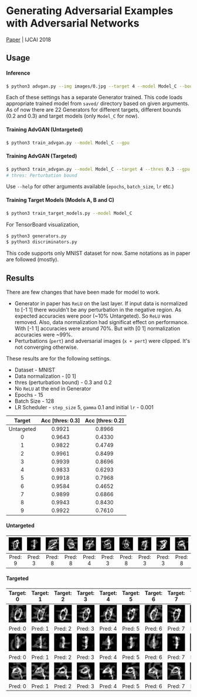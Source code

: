 # Generating Adversarial Examples with Adversarial Networks

[Paper](https://arxiv.org/pdf/1801.02610.pdf) | IJCAI 2018




## Usage

#### Inference
```bash
$ python3 advgan.py --img images/0.jpg --target 4 --model Model_C --bound 0.3
```  
Each of these settings has a separate Generator trained. This code loads appropriate trained model from ```saved/``` directory based on given arguments. As of now there are 22 Generators for different targets, different bounds (0.2 and 0.3) and target models (only ```Model_C``` for now).


#### Training AdvGAN (Untargeted)
```bash
$ python3 train_advgan.py --model Model_C --gpu
```  
#### Training AdvGAN (Targeted)
```bash
$ python3 train_advgan.py --model Model_C --target 4 --thres 0.3 --gpu
# thres: Perturbation bound 
```  
Use ```--help``` for other arguments available (```epochs```, ```batch_size```, ```lr``` etc.)


#### Training Target Models (Models A, B and C)
```bash
$ python3 train_target_models.py --model Model_C
```  

For TensorBoard visualization,
```bash
$ python3 generators.py
$ python3 discriminators.py
```  

This code supports only MNIST dataset for now. Same notations as in paper are followed (mostly).



## Results 
There are few changes that have been made for model to work.
* Generator in paper has ```ReLU``` on the last layer. If input data is normalized to [-1 1] there wouldn't be any perturbation in the negative region. As expected accuracies were poor (~10% Untargeted). So ```ReLU``` was removed. Also, data normalization had significat effect on performance. With [-1 1] accuracies were around 70%. But with [0 1] normalization accuracies were ~99%.
* Perturbations (```pert```) and adversarial images (```x + pert```) were clipped. It's not converging otherwise.

These results are for the following settings.
* Dataset - MNIST
* Data normalization - [0 1]
* thres (perturbation bound) - 0.3 and 0.2
* No ```ReLU``` at the end in Generator
* Epochs - 15
* Batch Size - 128
* LR Scheduler - ```step_size``` 5, ```gamma``` 0.1 and initial ```lr``` - 0.001


| Target     |Acc [thres: 0.3]  | Acc [thres: 0.2] |
|:----------:|:---------:|:---------:|
| Untargeted | 0.9921    | 0.8966    |    
| 0          | 0.9643    | 0.4330    |
| 1          | 0.9822    | 0.4749    |  
| 2          | 0.9961    | 0.8499    |
| 3          | 0.9939    | 0.8696    |  
| 4          | 0.9833    | 0.6293    |
| 5          | 0.9918    | 0.7968    |  
| 6          | 0.9584    | 0.4652    |
| 7          | 0.9899    | 0.6866    |  
| 8          | 0.9943    | 0.8430    |
| 9          | 0.9922    | 0.7610    |  





#### Untargeted
| <img src="images/results/untargeted_0_9.png" width="84"> | <img src="images/results/untargeted_1_3.png" width="84"> |<img src="images/results/untargeted_2_8.png" width="84"> | <img src="images/results/untargeted_3_8.png" width="84"> |  <img src="images/results/untargeted_4_4.png" width="84"> | <img src="images/results/untargeted_5_3.png" width="84"> | <img src="images/results/untargeted_6_8.png" width="84"> | <img src="images/results/untargeted_7_3.png" width="84"> | <img src="images/results/untargeted_8_3.png" width="84"> | <img src="images/results/untargeted_9_8.png" width="84"> | 
|:----:|:----:|:----:|:----:|:----:|:----:|:----:|:----:|:----:|:----:|
|Pred: 9|Pred: 3|Pred: 8|Pred: 8|Pred: 4|Pred: 3|Pred: 8|Pred: 3|Pred: 3|Pred: 8|


#### Targeted
| Target: 0 | Target: 1 | Target: 2 | Target: 3 | Target: 4 | Target: 5 | Target: 6 | Target: 7 | Target: 8 | Target: 9 |  
|:----:|:----:|:----:|:----:|:----:|:----:|:----:|:----:|:----:|:----:|
| <img src="images/results/targeted_0_0_0.png" width="84"> | <img src="images/results/targeted_0_1_1.png" width="84"> |<img src="images/results/targeted_0_2_2.png" width="84"> | <img src="images/results/targeted_0_3_3.png" width="84"> |  <img src="images/results/targeted_0_4_4.png" width="84"> | <img src="images/results/targeted_0_5_5.png" width="84"> | <img src="images/results/targeted_0_6_6.png" width="84"> | <img src="images/results/targeted_0_7_7.png" width="84"> | <img src="images/results/targeted_0_8_8.png" width="84"> | <img src="images/results/targeted_0_9_9.png" width="84"> |
|Pred: 0|Pred: 1|Pred: 2|Pred: 3|Pred: 4|Pred: 5|Pred: 6|Pred: 7|Pred: 8|Pred: 9|
| <img src="images/results/targeted_1_0_0.png" width="84"> | <img src="images/results/targeted_1_1_1.png" width="84"> |<img src="images/results/targeted_1_2_2.png" width="84"> | <img src="images/results/targeted_1_3_3.png" width="84"> |  <img src="images/results/targeted_1_4_4.png" width="84"> | <img src="images/results/targeted_1_5_5.png" width="84"> | <img src="images/results/targeted_1_6_6.png" width="84"> | <img src="images/results/targeted_1_7_7.png" width="84"> | <img src="images/results/targeted_1_8_8.png" width="84"> | <img src="images/results/targeted_1_9_9.png" width="84"> |
|Pred: 0|Pred: 1|Pred: 2|Pred: 3|Pred: 4|Pred: 5|Pred: 6|Pred: 7|Pred: 8|Pred: 9|
| <img src="images/results/targeted_9_0_0.png" width="84"> | <img src="images/results/targeted_9_1_1.png" width="84"> |<img src="images/results/targeted_9_2_2.png" width="84"> | <img src="images/results/targeted_9_3_3.png" width="84"> |  <img src="images/results/targeted_9_4_4.png" width="84"> | <img src="images/results/targeted_9_5_5.png" width="84"> | <img src="images/results/targeted_9_6_6.png" width="84"> | <img src="images/results/targeted_9_7_7.png" width="84"> | <img src="images/results/targeted_9_8_8.png" width="84"> | <img src="images/results/targeted_9_9_9.png" width="84"> |
|Pred: 0|Pred: 1|Pred: 2|Pred: 3|Pred: 4|Pred: 5|Pred: 6|Pred: 7|Pred: 8|Pred: 9|

    

